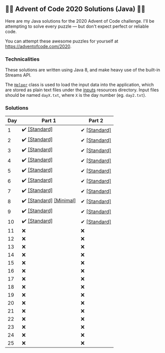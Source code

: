 ## 🎄🎄 Advent of Code 2020 Solutions (Java) 🎄🎄
Here are my Java solutions for the 2020 Advent of Code challenge. I'll be attempting to solve every puzzle — but
 don't expect perfect or reliable code.

You can attempt these awesome puzzles for yourself at https://adventofcode.com/2020.

### Technicalities
These solutions are written using Java 8, and make heavy use of the built-in Streams API.

The [`Helper`](src/main/java/uk/oczadly/karl/aoc20/Helper.java) class is used to load the input data into the
 application, which are stored as plain text files under the [inputs](src/main/resources/inputs) resources directory.
 Input files should be named `dayX.txt`, where `X` is the day number (eg. `day2.txt`).
 

### Solutions
Day | Part 1 | Part 2
--- | --- | ---
1 | ✔️ [[Standard]](src/main/java/uk/oczadly/karl/aoc20/day1/Day1Part1.java) | ✔ [[Standard]](src/main/java/uk/oczadly/karl/aoc20/day1/Day1Part2.java)
2 | ✔️ [[Standard]](src/main/java/uk/oczadly/karl/aoc20/day2/Day2Part1.java) | ✔ [[Standard]](src/main/java/uk/oczadly/karl/aoc20/day2/Day2Part2.java)
3 | ✔️ [[Standard]](src/main/java/uk/oczadly/karl/aoc20/day3/Day3Part1.java) | ✔ [[Standard]](src/main/java/uk/oczadly/karl/aoc20/day3/Day3Part2.java)
4 | ✔️ [[Standard]](src/main/java/uk/oczadly/karl/aoc20/day4/Day4Part1.java) | ✔ [[Standard]](src/main/java/uk/oczadly/karl/aoc20/day4/Day4Part2.java)
5 | ✔️ [[Standard]](src/main/java/uk/oczadly/karl/aoc20/day5/Day5Part1.java) | ✔ [[Standard]](src/main/java/uk/oczadly/karl/aoc20/day5/Day5Part2.java)
6 | ✔️ [[Standard]](src/main/java/uk/oczadly/karl/aoc20/day6/Day6Part1.java) | ✔ [[Standard]](src/main/java/uk/oczadly/karl/aoc20/day6/Day6Part2.java)
7 | ✔️ [[Standard]](src/main/java/uk/oczadly/karl/aoc20/day7/Day7Part1.java)  | ✔ [[Standard]](src/main/java/uk/oczadly/karl/aoc20/day7/Day7Part2.java)
8 | ✔️ [[Standard]](src/main/java/uk/oczadly/karl/aoc20/day8/Day8Part1.java) [[Minimal]](src/main/java/uk/oczadly/karl/aoc20/day8/Day8Part1Simple.java) | ✔ [[Standard]](src/main/java/uk/oczadly/karl/aoc20/day8/Day8Part2.java)
9 | ✔️ [[Standard]](src/main/java/uk/oczadly/karl/aoc20/day9/Day9Part1.java)  | ✔ [[Standard]](src/main/java/uk/oczadly/karl/aoc20/day9/Day9Part2.java)
10 | ✔️ [[Standard]](src/main/java/uk/oczadly/karl/aoc20/day10/Day10Part1.java)  | ✔ [[Standard]](src/main/java/uk/oczadly/karl/aoc20/day10/Day10Part2.java)
11 | ❌ | ❌
12 | ❌ | ❌
13 | ❌ | ❌
14 | ❌ | ❌
15 | ❌ | ❌
16 | ❌ | ❌
17 | ❌ | ❌
18 | ❌ | ❌
19 | ❌ | ❌
20 | ❌ | ❌
21 | ❌ | ❌
22 | ❌ | ❌
23 | ❌ | ❌
24 | ❌ | ❌
25 | ❌ | ❌